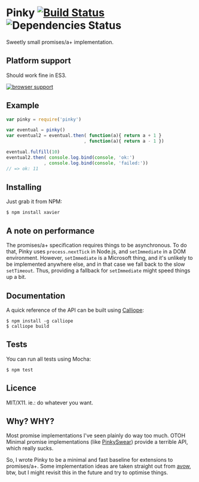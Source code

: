 # Pinky [![Build Status](https://travis-ci.org/killdream/pinky.png)](https://travis-ci.org/killdream/pinky) ![Dependencies Status](https://david-dm.org/killdream/pinky.png)

Sweetly small promises/a+ implementation.


## Platform support

Should work fine in ES3.

[![browser support](http://ci.testling.com/killdream/pinky.png)](http://ci.testling.com/killdream/pinky)


## Example

```js
var pinky = require('pinky')

var eventual = pinky()
var eventual2 = eventual.then( function(a){ return a + 1 }
                             , function(a){ return a - 1 })

eventual.fulfill(10)
eventual2.then( console.log.bind(console, 'ok:')
              , console.log.bind(console, 'failed:'))
// => ok: 11
```


## Installing

Just grab it from NPM:

    $ npm install xavier


## A note on performance

The promises/a+ specification requires things to be asynchronous. To do that,
Pinky uses `process.nextTick` in Node.js, and `setImmediate` in a DOM
environment. However, `setImmediate` is a Microsoft thing, and it's unlikely to
be implemented anywhere else, and in that case we fall back to the slow
`setTimeout`. Thus, providing a fallback for `setImmediate` might speed things
up a bit.


## Documentation

A quick reference of the API can be built using [Calliope][]:

    $ npm install -g calliope
    $ calliope build


## Tests

You can run all tests using Mocha:

    $ npm test


## Licence

MIT/X11. ie.: do whatever you want.


## Why? WHY?

Most promise implementations I've seen plainly do way too much. OTOH Minimal
promise implementations (like [PinkySwear][]) provide a terrible API, which
really sucks.

So, I wrote Pinky to be a minimal and fast baseline for extensions to
promises/a+. Some implementation ideas are taken straight out from [avow][],
btw, but I might revisit this in the future and try to optimise things.



[Calliope]: https://github.com/killdream/calliope
[es5-shim]: https://github.com/kriskowal/es5-shim
[PinkySwear]: https://github.com/timjansen/PinkySwear.js
[avow]: https://github.com/briancavalier/avow

